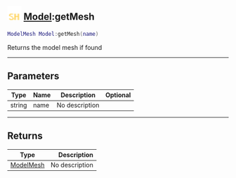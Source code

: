 ## <img src="../../.gitbook/assets/shared.png" width="32" height="32" /> [Model](../model/README.md):getMesh

```lua
ModelMesh Model:getMesh(name)
```

Returns the model mesh if found

-----------------
## Parameters

| Type   | Name | Description | Optional |
| ------ | ---- | ----------- | -------: |
| string | name | No description |  |

-----------------
## Returns

| Type   | Description |
| ------ | ----------: |
| [ModelMesh](../modelmesh/README.md) | No description |
